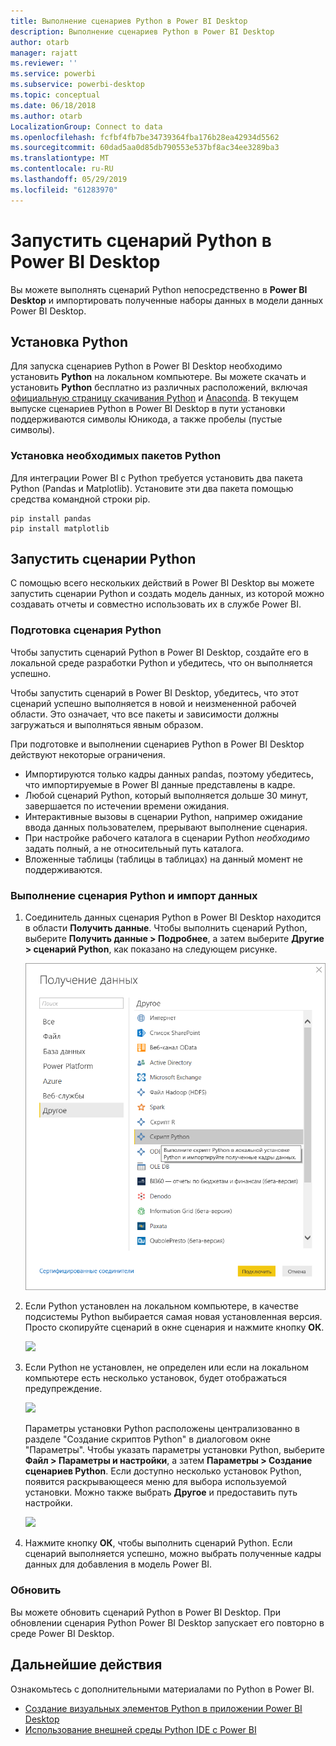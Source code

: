 ```yaml
---
title: Выполнение сценариев Python в Power BI Desktop
description: Выполнение сценариев Python в Power BI Desktop
author: otarb
manager: rajatt
ms.reviewer: ''
ms.service: powerbi
ms.subservice: powerbi-desktop
ms.topic: conceptual
ms.date: 06/18/2018
ms.author: otarb
LocalizationGroup: Connect to data
ms.openlocfilehash: fcfbf4fb7be34739364fba176b28ea42934d5562
ms.sourcegitcommit: 60dad5aa0d85db790553e537bf8ac34ee3289ba3
ms.translationtype: MT
ms.contentlocale: ru-RU
ms.lasthandoff: 05/29/2019
ms.locfileid: "61283970"
---
```

# <a name="run-python-scripts-in-power-bi-desktop"></a>Запустить сценарий Python в Power BI Desktop
Вы можете выполнять сценарий Python непосредственно в **Power BI Desktop** и импортировать полученные наборы данных в модели данных Power BI Desktop.

## <a name="install-python"></a>Установка Python
Для запуска сценариев Python в Power BI Desktop необходимо установить **Python** на локальном компьютере. Вы можете скачать и установить **Python** бесплатно из различных расположений, включая [официальную страницу скачивания Python](https://www.python.org/) и [Anaconda](https://anaconda.org/anaconda/python/). В текущем выпуске сценариев Python в Power BI Desktop в пути установки поддерживаются символы Юникода, а также пробелы (пустые символы).

### <a name="install-required-python-packages"></a>Установка необходимых пакетов Python
Для интеграции Power BI с Python требуется установить два пакета Python (Pandas и Matplotlib).  Установите эти два пакета помощью средства командной строки pip.

```
pip install pandas
pip install matplotlib
```

## <a name="run-python-scripts"></a>Запустить сценарии Python
С помощью всего нескольких действий в Power BI Desktop вы можете запустить сценарии Python и создать модель данных, из которой можно создавать отчеты и совместно использовать их в службе Power BI.

### <a name="prepare-a-python-script"></a>Подготовка сценария Python
Чтобы запустить сценарий Python в Power BI Desktop, создайте его в локальной среде разработки Python и убедитесь, что он выполняется успешно.

Чтобы запустить сценарий в Power BI Desktop, убедитесь, что этот сценарий успешно выполняется в новой и неизмененной рабочей области. Это означает, что все пакеты и зависимости должны загружаться и выполняться явным образом.

При подготовке и выполнении сценариев Python в Power BI Desktop действуют некоторые ограничения.

* Импортируются только кадры данных pandas, поэтому убедитесь, что импортируемые в Power BI данные представлены в кадре.
* Любой сценарий Python, который выполняется дольше 30 минут, завершается по истечении времени ожидания.
* Интерактивные вызовы в сценарии Python, например ожидание ввода данных пользователем, прерывают выполнение сценария.
* При настройке рабочего каталога в сценарии Python *необходимо* задать полный, а не относительный путь каталога.
* Вложенные таблицы (таблицы в таблицах) на данный момент не поддерживаются. 

### <a name="run-your-python-script-and-import-data"></a>Выполнение сценария Python и импорт данных
1. Соединитель данных сценария Python в Power BI Desktop находится в области **Получить данные**. Чтобы выполнить сценарий Python, выберите **Получить данные &gt; Подробнее**, а затем выберите **Другие &gt; сценарий Python**, как показано на следующем рисунке.
   
   ![](media/desktop-python-scripts/python-scripts-1.png)
2. Если Python установлен на локальном компьютере, в качестве подсистемы Python выбирается самая новая установленная версия. Просто скопируйте сценарий в окне сценария и нажмите кнопку **ОК**.
   
   ![](media/desktop-python-scripts/python-scripts-2.png)
3. Если Python не установлен, не определен или если на локальном компьютере есть несколько установок, будет отображаться предупреждение.
   
   ![](media/desktop-python-scripts/python-scripts-3.png)
   
   Параметры установки Python расположены централизованно в разделе "Создание скриптов Python" в диалоговом окне "Параметры". Чтобы указать параметры установки Python, выберите **Файл > Параметры и настройки**, а затем **Параметры > Создание сценариев Python**. Если доступно несколько установок Python, появится раскрывающееся меню для выбора используемой установки. Можно также выбрать **Другое** и предоставить путь настройки.
   
   ![](media/desktop-python-scripts/python-scripts-4.png)
4. Нажмите кнопку **ОК**, чтобы выполнить сценарий Python. Если сценарий выполняется успешно, можно выбрать полученные кадры данных для добавления в модель Power BI.

### <a name="refresh"></a>Обновить
Вы можете обновить сценарий Python в Power BI Desktop. При обновлении сценария Python Power BI Desktop запускает его повторно в среде Power BI Desktop.

## <a name="next-steps"></a>Дальнейшие действия
Ознакомьтесь с дополнительными материалами по Python в Power BI.

* [Создание визуальных элементов Python в приложении Power BI Desktop](desktop-python-visuals.md)
* [Использование внешней среды Python IDE с Power BI](desktop-python-ide.md)
